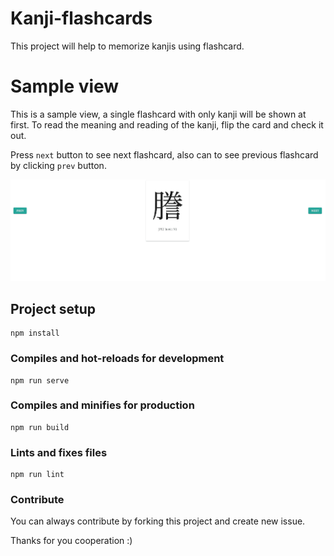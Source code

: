 # Kanji-flashcards

This project will help to memorize kanjis using flashcard.

# Sample view

This is a sample view, a single flashcard with only kanji will be shown at first. To read the meaning and reading of the kanji, flip the card and check it out.

Press `next` button to see next flashcard, also can to see previous flashcard by clicking `prev` button.

![](public/kanji-card-flip.gif)

## Project setup
```
npm install
```

### Compiles and hot-reloads for development
```
npm run serve
```

### Compiles and minifies for production
```
npm run build
```

### Lints and fixes files
```
npm run lint
```

### Contribute

You can always contribute by forking this project and create new issue. 

Thanks for you cooperation :)